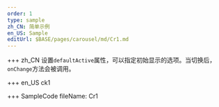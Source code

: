 ```yaml
---
order: 1
type: sample
zh_CN: 简单示例
en_US: Sample
editUrl: $BASE/pages/carousel/md/Cr1.md
---
```


+++ zh_CN
设置<Code>defaultActive</Code>属性，可以指定初始显示的选项。当切换后， <Code>onChange</Code>方法会被调用。

+++ en_US
ck1

+++ SampleCode
fileName: Cr1
